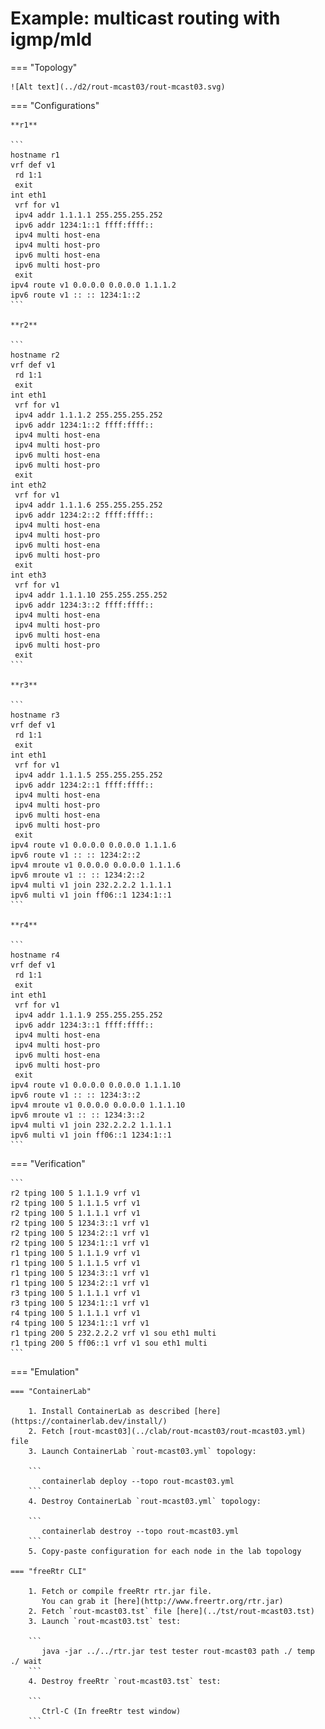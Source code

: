 # Example: multicast routing with igmp/mld

=== "Topology"

    ![Alt text](../d2/rout-mcast03/rout-mcast03.svg)

=== "Configurations"

    **r1**

    ```
    hostname r1
    vrf def v1
     rd 1:1
     exit
    int eth1
     vrf for v1
     ipv4 addr 1.1.1.1 255.255.255.252
     ipv6 addr 1234:1::1 ffff:ffff::
     ipv4 multi host-ena
     ipv4 multi host-pro
     ipv6 multi host-ena
     ipv6 multi host-pro
     exit
    ipv4 route v1 0.0.0.0 0.0.0.0 1.1.1.2
    ipv6 route v1 :: :: 1234:1::2
    ```

    **r2**

    ```
    hostname r2
    vrf def v1
     rd 1:1
     exit
    int eth1
     vrf for v1
     ipv4 addr 1.1.1.2 255.255.255.252
     ipv6 addr 1234:1::2 ffff:ffff::
     ipv4 multi host-ena
     ipv4 multi host-pro
     ipv6 multi host-ena
     ipv6 multi host-pro
     exit
    int eth2
     vrf for v1
     ipv4 addr 1.1.1.6 255.255.255.252
     ipv6 addr 1234:2::2 ffff:ffff::
     ipv4 multi host-ena
     ipv4 multi host-pro
     ipv6 multi host-ena
     ipv6 multi host-pro
     exit
    int eth3
     vrf for v1
     ipv4 addr 1.1.1.10 255.255.255.252
     ipv6 addr 1234:3::2 ffff:ffff::
     ipv4 multi host-ena
     ipv4 multi host-pro
     ipv6 multi host-ena
     ipv6 multi host-pro
     exit
    ```

    **r3**

    ```
    hostname r3
    vrf def v1
     rd 1:1
     exit
    int eth1
     vrf for v1
     ipv4 addr 1.1.1.5 255.255.255.252
     ipv6 addr 1234:2::1 ffff:ffff::
     ipv4 multi host-ena
     ipv4 multi host-pro
     ipv6 multi host-ena
     ipv6 multi host-pro
     exit
    ipv4 route v1 0.0.0.0 0.0.0.0 1.1.1.6
    ipv6 route v1 :: :: 1234:2::2
    ipv4 mroute v1 0.0.0.0 0.0.0.0 1.1.1.6
    ipv6 mroute v1 :: :: 1234:2::2
    ipv4 multi v1 join 232.2.2.2 1.1.1.1
    ipv6 multi v1 join ff06::1 1234:1::1
    ```

    **r4**

    ```
    hostname r4
    vrf def v1
     rd 1:1
     exit
    int eth1
     vrf for v1
     ipv4 addr 1.1.1.9 255.255.255.252
     ipv6 addr 1234:3::1 ffff:ffff::
     ipv4 multi host-ena
     ipv4 multi host-pro
     ipv6 multi host-ena
     ipv6 multi host-pro
     exit
    ipv4 route v1 0.0.0.0 0.0.0.0 1.1.1.10
    ipv6 route v1 :: :: 1234:3::2
    ipv4 mroute v1 0.0.0.0 0.0.0.0 1.1.1.10
    ipv6 mroute v1 :: :: 1234:3::2
    ipv4 multi v1 join 232.2.2.2 1.1.1.1
    ipv6 multi v1 join ff06::1 1234:1::1
    ```

=== "Verification"

    ```
    r2 tping 100 5 1.1.1.9 vrf v1
    r2 tping 100 5 1.1.1.5 vrf v1
    r2 tping 100 5 1.1.1.1 vrf v1
    r2 tping 100 5 1234:3::1 vrf v1
    r2 tping 100 5 1234:2::1 vrf v1
    r2 tping 100 5 1234:1::1 vrf v1
    r1 tping 100 5 1.1.1.9 vrf v1
    r1 tping 100 5 1.1.1.5 vrf v1
    r1 tping 100 5 1234:3::1 vrf v1
    r1 tping 100 5 1234:2::1 vrf v1
    r3 tping 100 5 1.1.1.1 vrf v1
    r3 tping 100 5 1234:1::1 vrf v1
    r4 tping 100 5 1.1.1.1 vrf v1
    r4 tping 100 5 1234:1::1 vrf v1
    r1 tping 200 5 232.2.2.2 vrf v1 sou eth1 multi
    r1 tping 200 5 ff06::1 vrf v1 sou eth1 multi
    ```

=== "Emulation"

    === "ContainerLab"

        1. Install ContainerLab as described [here](https://containerlab.dev/install/)  
        2. Fetch [rout-mcast03](../clab/rout-mcast03/rout-mcast03.yml) file  
        3. Launch ContainerLab `rout-mcast03.yml` topology:  

        ```
           containerlab deploy --topo rout-mcast03.yml  
        ```
        4. Destroy ContainerLab `rout-mcast03.yml` topology:  

        ```
           containerlab destroy --topo rout-mcast03.yml  
        ```
        5. Copy-paste configuration for each node in the lab topology

    === "freeRtr CLI"

        1. Fetch or compile freeRtr rtr.jar file.  
           You can grab it [here](http://www.freertr.org/rtr.jar)  
        2. Fetch `rout-mcast03.tst` file [here](../tst/rout-mcast03.tst)  
        3. Launch `rout-mcast03.tst` test:  

        ```
           java -jar ../../rtr.jar test tester rout-mcast03 path ./ temp ./ wait
        ```
        4. Destroy freeRtr `rout-mcast03.tst` test:  

        ```
           Ctrl-C (In freeRtr test window)
        ```

